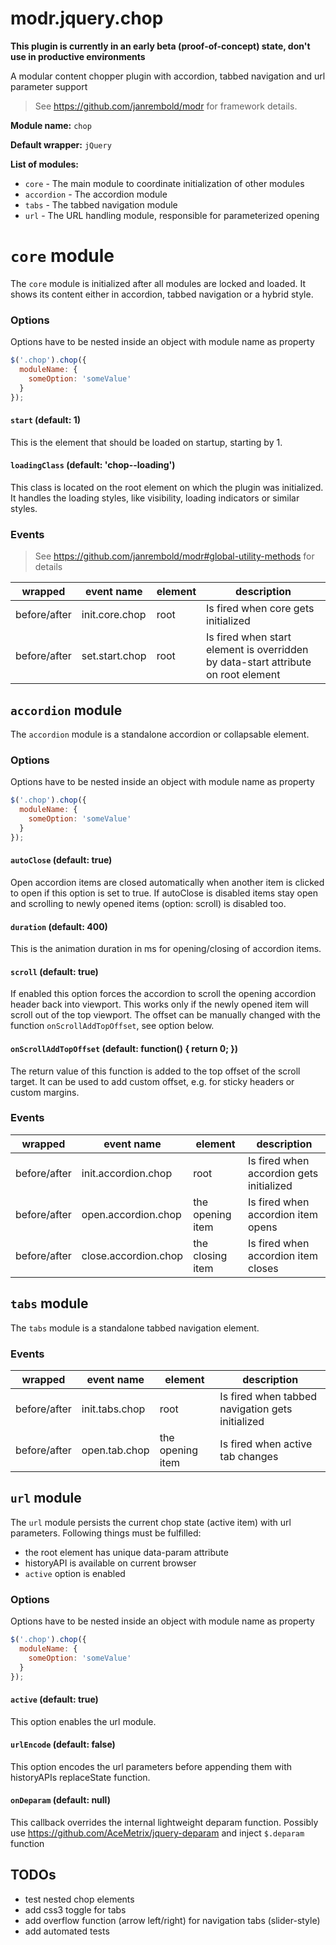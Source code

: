 # modr.jquery.chop

**This plugin is currently in an early beta (proof-of-concept) state, don't use in productive environments**

A modular content chopper plugin with accordion, tabbed navigation and url parameter support

> See https://github.com/janrembold/modr for framework details.

**Module name:** `chop` 

**Default wrapper:** `jQuery`

**List of modules:**

- `core` - The main module to coordinate initialization of other modules
- `accordion` - The accordion module
- `tabs` - The tabbed navigation module
- `url` - The URL handling module, responsible for parameterized opening


# `core` module
The `core` module is initialized after all modules are locked and loaded.
It shows its content either in accordion, tabbed navigation or a hybrid style.


### Options

Options have to be nested inside an object with module name as property  

```js 
$('.chop').chop({
  moduleName: {
    someOption: 'someValue'
  }
});
```

#### `start` (default: 1) 
This is the element that should be loaded on startup, starting by 1.

#### `loadingClass` (default: 'chop--loading')
This class is located on the root element on which the plugin was initialized.
It handles the loading styles, like visibility, loading indicators or similar styles.


### Events

> See https://github.com/janrembold/modr#global-utility-methods for details

| wrapped | event name | element | description | 
| --- | --- | --- | --- |  
| before/after | init.core.chop | root | Is fired when core gets initialized |
| before/after | set.start.chop | root | Is fired when start element is overridden by data-start attribute on root element |


## `accordion` module
The `accordion` module is a standalone accordion or collapsable element.

### Options

Options have to be nested inside an object with module name as property  

```js 
$('.chop').chop({
  moduleName: {
    someOption: 'someValue'
  }
});
```

#### `autoClose` (default: true) 
Open accordion items are closed automatically when another item is clicked to open if this option is set to true.
If autoClose is disabled items stay open and scrolling to newly opened items (option: scroll) is disabled too. 

#### `duration` (default: 400)
This is the animation duration in ms for opening/closing of accordion items.
 
#### `scroll` (default: true)
If enabled this option forces the accordion to scroll the opening accordion header back into viewport. 
This works only if the newly opened item will scroll out of the top viewport. 
The offset can be manually changed with the function `onScrollAddTopOffset`, see option below.

#### `onScrollAddTopOffset` (default: function() { return 0; })
The return value of this function is added to the top offset of the scroll target. 
It can be used to add custom offset, e.g. for sticky headers or custom margins.


### Events

| wrapped | event name | element | description | 
| --- | --- | --- | --- |  
| before/after | init.accordion.chop | root | Is fired when accordion gets initialized |
| before/after | open.accordion.chop | the opening item | Is fired when accordion item opens |
| before/after | close.accordion.chop | the closing item | Is fired when accordion item closes |



## `tabs` module
The `tabs` module is a standalone tabbed navigation element.

### Events

| wrapped | event name | element | description | 
| --- | --- | --- | --- |  
| before/after | init.tabs.chop | root | Is fired when tabbed navigation gets initialized |
| before/after | open.tab.chop | the opening item | Is fired when active tab changes |



## `url` module
The `url` module persists the current chop state (active item) with url parameters.
Following things must be fulfilled:
 
- the root element has unique data-param attribute
- historyAPI is available on current browser
- `active` option is enabled 


### Options

Options have to be nested inside an object with module name as property  

```js 
$('.chop').chop({
  moduleName: {
    someOption: 'someValue'
  }
});
```

#### `active` (default: true) 
This option enables the url module.

#### `urlEncode` (default: false)
This option encodes the url parameters before appending them with historyAPIs replaceState function. 

#### `onDeparam` (default: null)
This callback overrides the internal lightweight deparam function. Possibly use https://github.com/AceMetrix/jquery-deparam and inject `$.deparam` function


## TODOs

- test nested chop elements
- add css3 toggle for tabs 
- add overflow function (arrow left/right) for navigation tabs (slider-style)
- add automated tests
